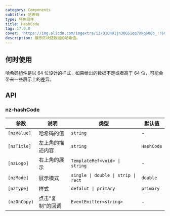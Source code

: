 ```yaml
---
category: Components
subtitle: 哈希码
type: 特色组件
title: HashCode
tag: 17.0.0
cover: 'https://img.alicdn.com/imgextra/i3/O1CN01jn3OGS1qq7Xkq6O6b_!!6000000005546-2-tps-1074-374.png'
description: 展示区块链数据的哈希值。
---
```



## 何时使用

哈希码组件是以 64 位设计的样式，如果给出的数据不足或者高于 64 位，可能会带来一些展示上的差异。


## API

### nz-hashCode

| 参数         | 说明             | 类型                                | 默认值     |
| ------------ | ---------------- | ----------------------------------- | ---------- |
| `[nzValue]`  | 哈希码的值       | `string`                            | -          |
| `[nzTitle]`  | 左上角的描述内容 | `string`                            | `HashCode` |
| `[nzLogo]`   | 右上角的展示     | `TemplateRef<void> \| string`       | -          |
| `[nzMode]`   | 展示模式         | `single \| double \| strip \| rect` | `double`   |
| `[nzType]`   | 样式             | `defalut \| primary`                | `primary`  |
| `(nzOnCopy)` | 点击"复制"的回调 | `EventEmitter<string>`              | -          |
